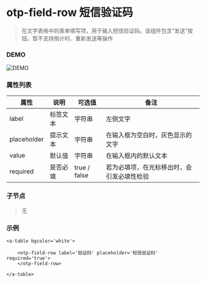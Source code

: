 # otp-field-row 短信验证码
> 在文字表格中的表单填写项，用于输入短信验证码。该组件包含“发送”按钮。暂不支持倒计时、重新发送等操作

### DEMO
![DEMO](https://ohc0dpsgs.qnssl.com/image/service/serviceBanner.jpg)

### 属性列表

属性 | 说明 | 可选值 | 备注 
--- | --- | --- | ---
label | 标签文本 | 字符串 | 左侧文字
placeholder | 提示文本 | 字符串 | 在输入框为空白时，灰色显示的文字
value | 默认值 | 字符串 | 在输入框内的默认文本
required | 是否必填 | true / false | 若为必填项，在光标移出时，会引发必填性检验

### 子节点
> 无

### 示例
```
<a-table bgcolor='white'>

    <otp-field-row label='验证码' placeholder='短信验证码' required='true'>
    </otp-field-row>

</a-table>
```

### &nbsp;